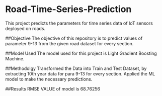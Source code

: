 # Road-Time-Series-Prediction
This project predicts the parameters for time series data of IoT sensors deployed on roads.

##Objective
The objective of this repository is to predict values of parameter 9-13 from the given road dataset for every section.

##Model Used
The model used for this project is Light Gradient Boosting Machine.

##Methodolgy
Transformed the Data into Train and Test Dataset, by extracting 10th year data for para 9-13 for every section. Applied the ML model to make the necessary predictions.

##Results
RMSE VALUE of model is 68.76256
